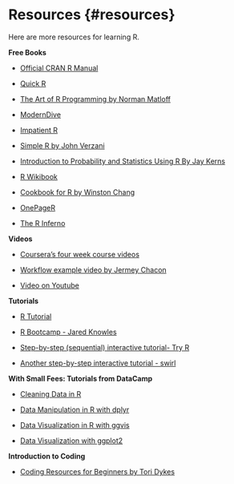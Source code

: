 # Resources {#resources}

Here are more resources for learning R. 

__Free Books__

* [Official CRAN R Manual](http://cran.r-project.org/doc/manuals/R-intro.pdf)

* [Quick R](http://www.statmethods.net/)

* [The Art of R Programming by  Norman Matloff](http://heather.cs.ucdavis.edu/~matloff/132/NSPpart.pdf)

* [ModernDive](https://ismayc.github.io/moderndiver-book/)

* [Impatient R](http://www.burns-stat.com/documents/tutorials/impatient-r/#keyobjects)

* [Simple R by John Verzani](http://cran.r-project.org/doc/contrib/Verzani-SimpleR.pdf)

* [Introduction to Probability and Statistics Using R  By Jay Kerns](http://ipsur.org/install.html)

* [R Wikibook](https://en.wikibooks.org/wiki/R_Programming)

* [Cookbook for R by Winston Chang](http://www.cookbook-r.com/)

* [OnePageR](https://togaware.com/onepager/)

* [The R Inferno](http://www.burns-stat.com/documents/books/the-r-inferno/)




__Videos__ 

* [Coursera’s four week course videos](http://blog.revolutionanalytics.com/2012/12/coursera-videos.html)

* [Workflow example video by Jermey Chacon](http://bitesizebio.com/webinar/20600/beginners-introduction-to-r-statistical-software/)

* [Video on Youtube](https://www.youtube.com/watch?v=cX532N_XLIs&list=PLqzoL9-eJTNBDdKgJgJzaQcY6OXmsXAHU)

__Tutorials__ 

* [R Tutorial](https://www.tutorialspoint.com/r/index.htm)

* [R Bootcamp - Jared Knowles](https://www.jaredknowles.com/r-bootcamp/)

* [Step-by-step (sequential) interactive tutorial- Try R](http://tryr.codeschool.com/)

* [Another step-by-step interactive tutorial - swirl](http://swirlstats.com/students.html)

__With Small Fees:  Tutorials from DataCamp__

* [Cleaning Data in R](https://www.datacamp.com/courses/cleaning-data-in-r)

* [Data Manipulation in R with dplyr](https://www.datacamp.com/courses/dplyr-data-manipulation-r-tutorial)

* [Data Visualization in R with ggvis](https://www.datacamp.com/courses/ggvis-data-visualization-r-tutorial)

* [Data Visualization with ggplot2](https://www.datacamp.com/courses/data-visualization-with-ggplot2-1)





__Introduction to Coding__ 

* [Coding Resources for Beginners by Tori Dykes](http://toridykes.com/blog/2015/10/25/coding-resources-for-beginners#.WMf84xCNooE)



<!-- 
Many More
Intro Predictive Model by Machine Learning 
[How to Build an Ensemble Of Machine Learning Algorithms in R (ready to use boosting, bagging and stacking) - Machine Learning Mastery](http://machinelearningmastery.com/machine-learning-ensembles-with-r/)
[A quick introduction to machine learning in R with caret | R-bloggers](https://www.r-bloggers.com/a-quick-introduction-to-machine-learning-in-r-with-caret/)
[The caret Package](http://topepo.github.io/caret/index.html)
http://www-bcf.usc.edu/~gareth/ISL/

[What’s the difference between machine learning, statistics, and data mining? | R-bloggers](https://www.r-bloggers.com/whats-the-difference-between-machine-learning-statistics-and-data-mining/)

ggmap
[Geographic visualization with R’s ggmap](https://blog.dominodatalab.com/geographic-visualization-with-rs-ggmaps/)
[RPubs - ggmap examples](https://rpubs.com/jiayiliu/ggmap_examples)

Spatial Analysis : Using R as a GIS 
[Spatial data in R: Using R as a GIS](http://pakillo.github.io/R-GIS-tutorial/#intro)

An example of customized plot with plot
[Visualizing Google Analytics Data With R Tutorial | Analytics & Optimization](http://online-behavior.com/analytics/r)

Heatmap
[How to Make a Heatmap – a Quick and Easy Solution | FlowingData](http://flowingdata.com/2010/01/21/how-to-make-a-heatmap-a-quick-and-easy-solution/)

RStudio’s Resource Links
[Online Learning – RStudio](https://www.rstudio.com/online-learning/#R)

Adventures in Analytics and Visualization’s Resource Links
[Adventures in Analytics and Visualization: R Resources](http://www.analyticsandvisualization.com/p/r.html)

21 R navigation tools
[21 R navigation tools - Burns Statistics](http://www.burns-stat.com/r-navigation-tools/)




Quick R
http://www.statmethods.net/

For inspirations, visit the R Graph Gallery:
http://www.r-graph-gallery.com/



Intro to R graphics with ggplot  (**)
http://tutorials.iq.harvard.edu/R/Rgraphics/Rgraphics.html

Intro to interactive graphics with plotly (*)
http://moderndata.plot.ly/interactive-r-visualizations-with-d3-ggplot2-rstudio/

Intro to cluster analysis with R
http://www.sthda.com/english/wiki/cluster-analysis-in-r-unsupervised-machine-learning#at_pco=smlwn-1.0&at_si=58c2f64159dc191f&at_ab=per-2&at_pos=0&at_tot=1

Intro to variable selection via LASSO (least absolute shrinkage and selection operator)
https://web.stanford.edu/~hastie/glmnet/glmnet_alpha.html

Intro to large data processing with Spark
http://spark.rstudio.com/

Intro to online applications with Shiny (***)
https://shiny.rstudio.com/

RStudio cheat sheets (**)
https://www.rstudio.com/resources/cheatsheets/


--- Some Shiny online tool examples ---

Demo of Ancombe's Quartet
https://mangothecat.shinyapps.io/Anscombes-Quartet/

Quick CSV data exploration tool
https://jhubiostatistics.shinyapps.io/shinycsv/

More detailed data exploration tool with Radiant
https://vnijs.shinyapps.io/radiant

New Zealand Tourist Industry's Dashboard
https://mbienz.shinyapps.io/tourism_dashboard_prod/

Shiny Gallery
https://shiny.rstudio.com/gallery/
https://www.rstudio.com/products/shiny/shiny-user-showcase/
https://plot.ly/r/shiny-gallery/


Regression Tutorials (basic)
http://tutorials.iq.harvard.edu/R/Rstatistics/Rstatistics.html#orgheadline6
[R](http://data.princeton.edu/R/linearModels.html
[Understanding Diagnostic Plots for Linear Regression Analysis | University of Virginia Library Research Data Services + Sciences](http://data.library.virginia.edu/diagnostic-plots/) 

[A quick and easy function to plot lm() results with ggplot2 in R | Susan E Johnston](https://susanejohnston.wordpress.com/2012/08/09/a-quick-and-easy-function-to-plot-lm-results-in-r/)


-- >
